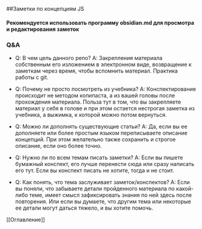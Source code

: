##Заметки по концепциям JS
#### Рекомендуется использовать программу obsidian.md для просмотра и редактирования заметок

### Q&A
+ Q: В чем цель данного репо?
A: Закрепления материала собственным его изложением в электронном виде, возвращение к заметкам через время, чтобы вспомнить материал. Практика работы с git.

+ Q: Почему не просто посмотреть из учебника?
A: Конспектирование происходит не методом копипаста, а из вашей головы после прохождения материала. Польза тут в том, что вы закрепляете материал у себя в голове и при этом остается нестрогая заметка из учебника, а выжимка, к которой можно потом вернуться.

+ Q: Можно ли дополнять существующие статьи?
A: Да, если вы ее дополняете или более простым языком переписываете описание концепций. При этом желательно также сохранить и строгое описание, если оно более точно.

+ Q: Нужно ли по всем темам писать заметки?
A: Если вы пишете бумажный конспект, его лучше перенести сюда или сразу написать его тут. Если вы конспект писать не хотите, тогда и не стоит.

+ Q: Как понять, что тема заслуживает заметок/конспектов?
A: Если вы поняли, что забываете детали пройденного материала по какой-либо теме, имеет смысл зафиксировать знания по ней здесь после повторения. Или если вы думаете, что другим тема или некоторые ее детали могут даться тяжело, и вы хотите помочь.

[[Оглавление]]